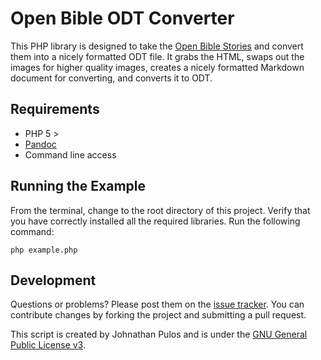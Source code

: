 Open Bible ODT Converter
========================

This PHP library is designed to take the [Open Bible Stories](http://www.openbiblestories.com/) and convert them into a nicely formatted ODT file.  It grabs the HTML, swaps out the images for higher quality images,  creates a nicely formatted Markdown document for converting, and converts it to ODT. 

Requirements
------------

* PHP 5 >
* [Pandoc](http://johnmacfarlane.net/pandoc/)
* Command line access

Running the Example
-------------------

From the terminal,  change to the root directory of this project.  Verify that you have correctly installed all the required libraries.  Run the following command:

`php example.php`

Development
-----------

Questions or problems? Please post them on the [issue tracker](https://github.com/MissionalDigerati/open_bible_stories_odt_converter/issues). You can contribute changes by forking the project and submitting a pull request.

This script is created by Johnathan Pulos and is under the [GNU General Public License v3](http://www.gnu.org/licenses/gpl-3.0-standalone.html).
